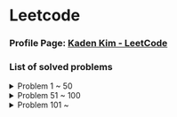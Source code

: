 # Leetcode

### Profile Page: [Kaden Kim - LeetCode](https://leetcode.com/kaden-kykim/)
### List of solved problems

<details><summary>Problem 1 ~ 50</summary>

1. Problem 1: [Two Sum](https://leetcode.com/problems/two-sum/), [Solution](Leetcode/TwoSum_1.java)
   * Runtime, Memory Usage: 1 ms(99.93%), 39.7 MB(44.72%)
2. Problem 2: [Add Two Numbers](https://leetcode.com/problems/add-two-numbers/), [Solution](Leetcode/AddTwoNumbers_2.java)
   * Runtime, Memory Usage: 1 ms(100.00%), 39.9 MB(26.51%)
3. Problem 3: [Longest Substring Without Repeating Characters](https://leetcode.com/problems/longest-substring-without-repeating-characters/), [Solution](Leetcode/LongestSubstringWithoutRepeatingCharacters_3.java)
   * Runtime, Memory Usage: 5 ms(86.75%), 39.9 MB(72.35%)
4. Problem 5: [Longest Palindromic Substring](https://leetcode.com/problems/longest-palindromic-substring/), [Solution](Leetcode/LongestPalindromicSubstring_5.java)
   * Runtime, Memory Usage: 74 ms(37.81%), 39.6 MB(50.44%)
5. Problem 7: [Reverse Integer](https://leetcode.com/problems/reverse-integer/), [Solution](Leetcode/ReverseInteger_7.java)
   * Runtime, Memory Usage: 1 ms(100.00%), 36.9 MB(44.15%)
6. Problem 8: [String to Integer (atoi)](https://leetcode.com/problems/string-to-integer-atoi/), [Solution](Leetcode/StringToInteger_atoi_8.java)
   * Runtime, Memory Usage: 2 ms(81.19%), 36.5 MB(78.90%)
7. Problem 10: [Regular Expression Matching](https://leetcode.com/problems/regular-expression-matching/), [Solution](Leetcode/RegularExpressionMatching_10.java)
   * Runtime, Memory Usage: 2 ms(92.99%), 37.7 MB(98.04%)
8. Problem 11: [Container With Most Water](https://leetcode.com/problems/container-with-most-water/), [Solution](Leetcode/ContainerWithMostWater_11.java)
   * Runtime, Memory Usage: 454 ms(9.32%), 40 MB(31.76%) / (Opt) 2 ms(95.64%), 39.9 MB(40.08%)
9. Problem 13: [Roman to Integer](https://leetcode.com/problems/roman-to-integer/), [Solution](Leetcode/RomanToInteger_13.java)
   * Runtime, Memory Usage: 3 ms(100.00%), 39.2 MB(97.00%)
10. Problem 14: [Longest Common Prefix](https://leetcode.com/problems/longest-common-prefix/), [Solution](Leetcode/LongestCommonPrefix_14.java)
    * Runtime, Memory Usage: 1 ms(61.87%), 37.5 MB(68.81%)
11. Problem 15: [3Sum](https://leetcode.com/problems/3sum/), [Solution](Leetcode/ThreeSum_15.java)
    * Runtime, Memory Usage: 531 ms(11.31%), 44.5 MB(29.28%)
12. Problem 17: [Letter Combinations of a Phone Number](https://leetcode.com/problems/letter-combinations-of-a-phone-number/), [Solution](Leetcode/LetterCombinationsOfAPhoneNumber_17.java)
    * Runtime, Memory Usage: 0 ms(100.00%), 38 MB(90.91%)
13. Problem 19: [Remove Nth Node From End of List](https://leetcode.com/problems/remove-nth-node-from-end-of-list/), [Solution](Leetcode/RemoveNthNodeFromEndOfList_19.java)
    * Runtime, Memory Usage: 0 ms(100.00%), 37.2 MB(96.67%)
14. Problem 20: [Valid Parentheses](https://leetcode.com/problems/valid-parentheses/), [Solution](Leetcode/ValidParentheses_20.java)
    * Runtime, Memory Usage: 1 ms(98.77%), 37.4 MB(62.38%)
15. Problem 21: [Merge Two Sorted Lists](https://leetcode.com/problems/merge-two-sorted-lists/), [Solution](Leetcode/MergeTwoSortedLists_21.java)
    * Runtime, Memory Usage: 0 ms(100.00%), 38.9 MB(79.99%)
16. Problem 22: [Generate Parentheses](https://leetcode.com/problems/generate-parentheses/), [Solution](Leetcode/GenerateParentheses_22.java)
    * Runtime, Memory Usage: 0 ms(100.00%), 39.5 MB(68.29%)
17. Problem 23: [Merge k Sorted Lists](https://leetcode.com/problems/merge-k-sorted-lists/), [Solution](Leetcode/MergeKSortedLists_23.java)
    * Runtime, Memory Usage: 4 ms(81.55%), 41 MB(77.15%) / (Opt) 2 ms(91.66%), 41.1 MB(69.09%)
18. Problem 26: [Remove Duplicates from Sorted Array](https://leetcode.com/problems/remove-duplicates-from-sorted-array/), [Solution](Leetcode/RemoveDuplicatesFromSortedArray_26.java)
    * Runtime, Memory Usage: 0 ms(100.00%), 41.3 MB(60.33%)
19. Problem 28: [Implement strStr()](https://leetcode.com/problems/implement-strstr/), [Solution(KMP)](Leetcode/Implement_strStr_28.java)
    * Runtime, Memory Usage: 3 ms(34.16%), 39.5 MB(22.21%)
20. Problem 29: [Divide Two Integers](https://leetcode.com/problems/divide-two-integers/), [Solution](Leetcode/DivideTwoIntegers_29.java)
    * Runtime, Memory Usage: 1 ms(100.00%), 36.9 MB(42.13%)
21. Problem 33: [Search in Rotated Sorted Array](https://leetcode.com/problems/search-in-rotated-sorted-array/), [Solution](Leetcode/SearchInRotatedSortedArray_33.java)
    * Runtime, Memory Usage: 0 ms(100.00%), 39.1 MB(54.98%)
22. Problem 34: [Find First and Last Position of Element in Sorted Array](https://leetcode.com/problems/find-first-and-last-position-of-element-in-sorted-array/), [Solution](Leetcode/FindFirstAndLastPositionOfElementInSortedArray_34.java)
    * Runtime, Memory Usage: 0 ms(100.00%), 42.5 MB(76.67%)
23. Problem 36: [Valid Sudoku](https://leetcode.com/problems/valid-sudoku/), [Solution](Leetcode/ValidSudoku_36.java)
    * Runtime, Memory Usage: 2 ms(83.97%), 39.6 MB(63.64%)
24. Problem 38: [Count and Say](https://leetcode.com/problems/count-and-say/), [Solution](Leetcode/CountAndSay_38.java)
    * Runtime, Memory Usage: 1 ms(91.70%), 36.7 MB(80.55%)
25. Problem 41: [First Missing Positive](https://leetcode.com/problems/first-missing-positive/), [Solution](Leetcode/FirstMissingPositive_41.java)
    * Runtime, Memory Usage: 0 ms(100.00%), 37.4 MB(58.43%)
26. Problem 42: [Trapping Rain Water](https://leetcode.com/problems/trapping-rain-water/), [Solution](Leetcode/TrappingRainWater_42.java)
    * Runtime, Memory Usage: 1 ms(92.98%), 39.3 MB(42.08%)
27. Problem 44: [Wildcard Matching](https://leetcode.com/problems/wildcard-matching/), [Solution(DP)](Leetcode/WildcardMatching_44.java)
    * Runtime, Memory Usage: 17 ms(72.61%), 40.0 MB(50.67%)
28. Problem 46: [Permutations](https://leetcode.com/problems/permutations/), [Solution](Leetcode/Permutations_46.java)
    * Runtime, Memory Usage: 1 ms(91.89%), 39.4 MB(91.26%)
29. Problem 48: [Rotate Image](https://leetcode.com/problems/rotate-image/), [Solution](Leetcode/RotateImage_48.java)
    * Runtime, Memory Usage: 0 ms(100.00%), 39.5 MB(56.12%)
30. Problem 49: [Group Anagrams](https://leetcode.com/problems/group-anagrams/), [Solution](Leetcode/GroupAnagrams_49.java)
    * Runtime, Memory Usage: 5 ms(99.39%), 42.3 MB(80.00%)
31. Problem 50: [Pow(x, n)](https://leetcode.com/problems/powx-n/), [Solution](Leetcode/Pow_x_n_50.java)
    * Runtime, Memory Usage: 0 ms(100.00%), 36.7 MB(56.61%)
32. Problem 53: [Maximum Subarray](https://leetcode.com/problems/maximum-subarray/), [Solution](Leetcode/MaximumSubarray_53.java)
    * Runtime, Memory Usage: 1 ms(69.36%), 39.2 MB(87.22%)
33. Problem 54: [Spiral Matrix](https://leetcode.com/problems/spiral-matrix/), [Solution](Leetcode/SpiralMatrix_54.java)
    * Runtime, Memory Usage: 0 ms(100.00%), 38.9 MB(10.37%)
34. Problem 55: [Jump Game](https://leetcode.com/problems/jump-game/), [Solution](Leetcode/JumpGame_55.java)
    * Runtime, Memory Usage: 1 ms(99.06%), 43.8 MB(15.77%)
35. Problem 56: [Merge Intervals](https://leetcode.com/problems/merge-intervals/), [Solution](Leetcode/MergeIntervals_56.java)
    * Runtime, Memory Usage: 6 ms(61.18%), 41.8 MB(82.94%)
36. Problem 62: [Unique Paths](https://leetcode.com/problems/unique-paths/), [Solution](Leetcode/UniquePaths_62.java)
    * Runtime, Memory Usage: 0 ms(100.00%), 36.0 MB(83.34%)
37. Problem 66: [Plus One](https://leetcode.com/problems/plus-one/), [Solution](Leetcode/PlusOne_66.java)
    * Runtime, Memory Usage: 0 ms(100.00%), 38.4 MB(17.53%)
38. Problem 69: [Sqrt(x)](https://leetcode.com/problems/sqrtx/), [Solution](Leetcode/Sqrt_x_69.java)
    * Runtime, Memory Usage: 1 ms(100.00%), 37.0 MB(32.59%)
39. Problem 70: [Climbing Stairs](https://leetcode.com/problems/climbing-stairs/), [Solution](Leetcode/ClimbingStairs_70.java)
    * Runtime, Memory Usage: 0 ms(100.00%), 35.9 MB(92.24%)
40. Problem 73: [Set Matrix Zeroes](https://leetcode.com/problems/set-matrix-zeroes/), [Solution](Leetcode/SetMatrixZeroes_73.java)
    * Runtime, Memory Usage: 1 ms(96.36%), 40.6 MB(93.14%)
41. Problem 75: [Sort Colors](https://leetcode.com/problems/sort-colors/), [Solution](Leetcode/SortColors_75.java)
    * Runtime, Memory Usage: 0 ms(100.00%), 37.8 MB(78.33%)
42. Problem 76: [Minimum Window Substring](https://leetcode.com/problems/minimum-window-substring/), [Solution](Leetcode/MinimumWindowSubstring_76.java)
    * Runtime, Memory Usage: 2 ms(99.98%), 39.1 MB(99.13%)
43. Problem 78: [Subsets](https://leetcode.com/problems/subsets/), [Solution](Leetcode/Subsets_78.java)
    * Runtime, Memory Usage: 1 ms(64.62%), 39.3 MB(97.36%)
44. Problem 79: [Word Search](https://leetcode.com/problems/word-search/), [Solution](Leetcode/WordSearch_79.java)
    * Runtime, Memory Usage: 6 ms(60.87%), 40.9 MB(82.25%)
45. Problem 88: [Merge Sorted Array](https://leetcode.com/problems/merge-sorted-array/), [Solution](Leetcode/MergeSortedArray_88.java)
    * Runtime, Memory Usage: 0 ms(100.00%), 39.3 MB(85.54%)
46. Problem 91: [Decode Ways](https://leetcode.com/problems/decode-ways/), [Solution](Leetcode/DecodeWays_91.java)
    * Runtime, Memory Usage: 1 ms(98.27%), 37.5 MB(93.89%)
47. Problem 94: [Binary Tree Inorder Traversal](https://leetcode.com/problems/binary-tree-inorder-traversal/), [Solution](Leetcode/BinaryTreeInorderTraversal_94.java)
    * Runtime, Memory Usage: 0 ms(100.00%), 37.8 MB(53.85%)
48. Problem 98: [Validate Binary Search Tree](https://leetcode.com/problems/validate-binary-search-tree/), [Solution](Leetcode/ValidateBinarySearchTree_98.java)
    * Runtime, Memory Usage: 0 ms(100.00%), 39.3 MB(55.08%)
49. Problem 101: [Symmetric Tree](https://leetcode.com/problems/symmetric-tree/), [Solution](Leetcode/SymmetricTree_101.java)
    * Runtime, Memory Usage: 0 ms(100.00%), 39.5 MB(11.95%)
50. Problem 102: [Binary Tree Level Order Traversal](https://leetcode.com/problems/binary-tree-level-order-traversal/), [Solution](Leetcode/BinaryTreeLevelOrderTraversal_102.java)
    * Runtime, Memory Usage: 0 ms(100.00%), 39.7 MB(57.27%)
</details>

<details><summary>Problem 51 ~ 100</summary>

51. Problem 103: [Binary Tree Zigzag Level Order Traversal](https://leetcode.com/problems/binary-tree-zigzag-level-order-traversal/), [Solution](Leetcode/BinaryTreeZigzagLevelOrderTraversal_103.java)
    * Runtime, Memory Usage: 0 ms(100.00%), 38.3 MB(84.03%)
52. Problem 104: [Maximum Depth of Binary Tree](https://leetcode.com/problems/maximum-depth-of-binary-tree/), [Solution](Leetcode/MaximumDepthOfBinaryTree_104.java)
    * Runtime, Memory Usage: 0 ms(100.00%), 39.6 MB(41.38%)
53. Problem 105: [Construct Binary Tree from Preorder and Inorder Traversal](https://leetcode.com/problems/construct-binary-tree-from-preorder-and-inorder-traversal/), [Solution](Leetcode/ConstructBinaryTreeFromPreorderAndInorderTraversal_105.java)
    * Runtime, Memory Usage: 7 ms(16.44%), 39.9 MB(40.20%) / (Opt) 0 ms(100.00%), 39.5 MB(80.65%)
54. Problem 108: [Convert Sorted Array to Binary Search Tree](https://leetcode.com/problems/convert-sorted-array-to-binary-search-tree/), [Solution](Leetcode/ConvertSortedArrayToBinarySearchTree_108.java)
    * Runtime, Memory Usage: 0 ms(100.00%), 39.6 MB(37.43%)
55. Problem 116: [Populating Next Right Pointers in Each Node](https://leetcode.com/problems/populating-next-right-pointers-in-each-node/), [Solution](Leetcode/PopulatingNextRightPointersInEachNode_116.java)
    * Runtime, Memory Usage: 2 ms(42.70%), 39.7 MB(57.04%) / (Recursive) 0 ms(100.00%), 40.2 MB(22.47%)
56. Problem 118: [Pascal's Triangle](https://leetcode.com/problems/pascals-triangle/), [Solution](Leetcode/PascalsTriangle_118.java)
    * Runtime, Memory Usage: 0 ms(100.00%), 36.9 MB(86.33%)
57. Problem 121: [Best Time to Buy and Sell Stock](https://leetcode.com/problems/best-time-to-buy-and-sell-stock/), [Solution](Leetcode/BestTimeToBuyAndSellStock_121.java)
    * Runtime, Memory Usage: 1 ms(99.29%), 39.9 MB(24.13%)
58. Problem 122: [Best Time to Buy and Sell Stock](https://leetcode.com/problems/best-time-to-buy-and-sell-stock-ii/), [Solution](Leetcode/BestTimeToBuyAndSellStockII_122.java)
    * Runtime, Memory Usage: 1 ms(93.48%), 39.7 MB(24.77%)
59. Problem 124: [Binary Tree Maximum Path Sum](https://leetcode.com/problems/binary-tree-maximum-path-sum/), [Solution](Leetcode/BinaryTreeMaximumPathSum_124.java)
    * Runtime, Memory Usage: 0 ms(100.00%), 41.2 MB(76.59%)
60. Problem 125: [Valid Palindrome](https://leetcode.com/problems/valid-palindrome/), [Solution](Leetcode/ValidPalindrome_125.java)
    * Runtime, Memory Usage: 2 ms(98.59%), 39.2 MB(87.45%)
61. Problem 127: [Word Ladder](https://leetcode.com/problems/word-ladder/), [Solution](Leetcode/WordLadder_127.java)
    * Runtime, Memory Usage: 32 ms(89.92%), 47.3 MB(25.12%)
62. Problem 128: [Longest Consecutive Sequence](https://leetcode.com/problems/longest-consecutive-sequence/), [Solution](Leetcode/LongestConsecutiveSequence_128.java)
    * Runtime, Memory Usage: 3 ms(93.80%), 39.7 MB(63.77%)
63. Problem 130: [Surrounded Regions](https://leetcode.com/problems/surrounded-regions/), [Solution](Leetcode/SurroundedRegions_130.java)
    * Runtime, Memory Usage: 1 ms(99.37%), 41.4 MB(77.28%)
64. Problem 131: [Palindrome Partitioning](https://leetcode.com/problems/palindrome-partitioning/), [Solution](Leetcode/PalindromePartitioning_131.java)
    * Runtime, Memory Usage: 3 ms(67.93%), 40.3 MB(53.07%) / (Opt) 1 ms(100.00%), 40.2 MB(64.77%)
65. Problem 134: [Gas Station](https://leetcode.com/problems/gas-station/), [Solution](Leetcode/GasStation_134.java)
    * Runtime, Memory Usage: 0 ms(100.00%), 39.8 MB(41.73%)
66. Problem 136: [Single Number](https://leetcode.com/problems/single-number/), [Solution](Leetcode/SingleNumber_136.java)
    * Runtime, Memory Usage: 4 ms(46.92%), 39.6 MB(94.79%) / (Opt) 0 ms(100.00%), 40.2 MB(69.80%)
67. Problem 138: [Copy List with Random Pointer](https://leetcode.com/problems/copy-list-with-random-pointer/), [Solution](Leetcode/CopyListWithRandomPointer_138.java)
    * Runtime, Memory Usage: 0 ms(100.00%), 39.3 MB(29.80%)
68. Problem 139: [Word Break](https://leetcode.com/problems/word-break/), [Solution](Leetcode/WordBreak_139.java)
    * Runtime, Memory Usage: 5 ms(83.60%), 39.9 MB(6.80%)
69. Problem 140: [Word Break II](https://leetcode.com/problems/word-break-ii/), [Solution](Leetcode/WordBreakII_140.java)
    * Runtime, Memory Usage: 4 ms(96.25%), 40.2 MB(14.76%)
70. Problem 141: [Linked List Cycle](https://leetcode.com/problems/linked-list-cycle/), [Solution](Leetcode/LinkedListCycle_141.java)
    * Runtime, Memory Usage: 0 ms(100.00%), 39.6 MB(37.73%)
71. Problem 146: [LRU Cache](https://leetcode.com/problems/lru-cache/), [Solution](Leetcode/LRUCache_146.java)
    * Runtime, Memory Usage: 12 ms(96.99%), 47.2 MB(89.69%)
72. Problem 148: [Sort List](https://leetcode.com/problems/sort-list/), [Solution](Leetcode/SortList_148.java)
    * Runtime, Memory Usage: 3 ms(98.17%), 42.4 MB(13.28%)
73. Problem 149: [Max Points on a Line](https://leetcode.com/problems/max-points-on-a-line/), [Solution](Leetcode/MaxPointsOnALine_149.java)
    * Runtime, Memory Usage: 15 ms(84.41%), 39.6 MB(16.42%)
74. Problem 150: [Evaluate Reverse Polish Notation](https://leetcode.com/problems/evaluate-reverse-polish-notation/), [Solution](Leetcode/EvaluateReversePolishNotation_150.java)
    * Runtime, Memory Usage: 4 ms(96.13%), 39.4 MB(26.47%)
75. Problem 152: [Maximum Product Subarray](https://leetcode.com/problems/maximum-product-subarray/), [Solution](Leetcode/MaximumProductSubarray_152.java)
    * Runtime, Memory Usage: 1 ms(95.88%), 39.8 MB(14.25%) / (Opt) 0 ms(100.00%), 39.6 MB(25.39%)
76. Problem 155: [Min Stack](https://leetcode.com/problems/min-stack/), [Solution](Leetcode/MinStack_155.java)
    * Runtime, Memory Usage: 4 ms(94.81%), 41.5 MB(12.52%)
77. Problem 160: [Intersection of Two Linked Lists](https://leetcode.com/problems/intersection-of-two-linked-lists/), [Solution](Leetcode/IntersectionOfTwoLinkedLists_160.java)
    * Runtime, Memory Usage: 1 ms(99.25%), 42.3 MB(51.15%)
78. Problem 162: [Find Peak Element](https://leetcode.com/problems/find-peak-element/), [Solution](Leetcode/FindPeakElement_162.java)
    * Runtime, Memory Usage: 0 ms(100.00%), 39.3 MB(56.52%)
79. Problem 166: [Fraction to Recurring Decimal](https://leetcode.com/problems/fraction-to-recurring-decimal/), [Solution](Leetcode/FractionToRecurringDecimal_166.java)
    * Runtime, Memory Usage: 1 ms(99.77%), 36.7 MB(86.93%)
80. Problem 169: [Majority Element](https://leetcode.com/problems/majority-element/), [Solution](Leetcode/MajorityElement_169.java)
    * Runtime, Memory Usage: 7 ms(49.64%), 44.3 MB(64.32%) / (Opt) 1 ms(99.92%), 42.8 MB(85.14%)
81. Problem 171: [Excel Sheet Column Number](https://leetcode.com/problems/excel-sheet-column-number/), [Solution](Leetcode/ExcelSheetColumnNumber_171.java)
    * Runtime, Memory Usage: 1 ms(100.00%), 38.4 MB(57.64%)
82. Problem 172: [Factorial Trailing Zeroes](https://leetcode.com/problems/factorial-trailing-zeroes/), [Solution](Leetcode/FactorialTrailingZeroes_172.java)
    * Runtime, Memory Usage: 0 ms(100.00%), 36.5 MB(58.57%)
83. Problem 179: [Largest Number](https://leetcode.com/problems/largest-number/), [Solution](Leetcode/LargestNumber_179.java)
    * Runtime, Memory Usage: 4 ms(98.74%), 38.9 MB(93.34%)
84. Problem 189: [Rotate Array](https://leetcode.com/problems/rotate-array/), [Solution](Leetcode/RotateArray_189.java)
    * Runtime, Memory Usage: 0 ms(100.00%), 39.9 MB(85.22%)
85. Problem 190: [Reverse Bits](https://leetcode.com/problems/reverse-bits/), [Solution](Leetcode/ReverseBits_190.java)
    * Runtime, Memory Usage: 1 ms(99.90%), 39.0 MB(89.18%)
86. Problem 191: [Number of 1 Bits](https://leetcode.com/problems/number-of-1-bits/), [Solution](Leetcode/NumberOf1Bits_191.java)
    * Runtime, Memory Usage: 0 ms(100.00%), 36.0 MB(98.05%)
87. Problem 198: [House Robber](https://leetcode.com/problems/house-robber/), [Solution](Leetcode/HouseRobber_198.java)
    * Runtime, Memory Usage: 0 ms(100.00%), 36.6 MB(89.72%)
88. Problem 200: [Number of Islands](https://leetcode.com/problems/number-of-islands/), [Solution](Leetcode/NumberOfIslands_200.java)
    * Runtime, Memory Usage: 1 ms(99.92%), 41.9 MB(82.34%)
89. Problem 202: [Happy Number](https://leetcode.com/problems/happy-number/), [Solution](Leetcode/HappyNumber_202.java)
    * Runtime, Memory Usage: 2 ms(44.96%), 36.4 MB(82.34%) / (Opt) 0 ms(100.00%), 36.0 MB(99.28%)
90. Problem 204: [Count Prime](https://leetcode.com/problems/count-primes/), [Solution](Leetcode/CountPrime_204.java)
    * Runtime, Memory Usage: 11 ms(96.05%), 37.7 MB(83.50%)
91. Problem 206: [Reverse Linked List](https://leetcode.com/problems/reverse-linked-list/), [Solution](Leetcode/ReverseLinkedList_206.java)
    * Runtime, Memory Usage: 11 ms(96.05%), 37.7 MB(83.50%)
92. Problem 207: [Course Schedule](https://leetcode.com/problems/course-schedule/), [Solution](Leetcode/CourseSchedule_207.java)
    * Runtime, Memory Usage: 4 ms(84.27%), 40.7 MB(49.72%) / (Opt) 2 ms(99.73%), 40.6 MB(51.91%)
93. Problem 208: [Implement Trie (Prefix Tree)](https://leetcode.com/problems/implement-trie-prefix-tree/), [Solution](Leetcode/ImplementTrie_PrefixTree_208.java)
    * Runtime, Memory Usage: 29 ms(99.10%), 50.2 MB(66.79%)
94. Problem 210: [Course Schedule II](https://leetcode.com/problems/course-schedule-ii/), [Solution](Leetcode/CourseScheduleII_210.java)
    * Runtime, Memory Usage: 4 ms(88.57%), 40.2 MB(94.88%)
95. Problem 212: [Word Search II](https://leetcode.com/problems/word-search-ii/), [Solution](Leetcode/WordSearchII_212.java)
    * Runtime, Memory Usage: 13 ms(79.52%), 47.9 MB(68.80%)
96. Problem 215: [Kth Largest Element in an Array](https://leetcode.com/problems/kth-largest-element-in-an-array/), [Solution](Leetcode/KthLargestElementInAnArray_215.java)
    * Runtime, Memory Usage: 4 ms(70.79%), 42.1 MB(26.31%)
97. Problem 217: [Contains Duplicate](https://leetcode.com/problems/contains-duplicate/), [Solution](Leetcode/ContainsDuplicate_217.java)
    * Runtime, Memory Usage: 3 ms(99.66%), 43.4 MB(92.01%)
98. Problem 218: [The Skyline Problem](https://leetcode.com/problems/the-skyline-problem/), [Solution](Leetcode/TheSkylineProblem_218.java)
    * Runtime, Memory Usage: 46 ms(46.69%), 42.7 MB(85.56%) / (Opt) 5 ms(99.41%), 42.6 MB(88.93%)
99. Problem 227: [Basic Calculator II](https://leetcode.com/problems/basic-calculator-ii/), [Solution](Leetcode/BasicCalculatorII_227.java)
    * Runtime, Memory Usage: 17 ms(43.90%), 39.3 MB(98.19%) / (Opt) 12 ms(59.89%), 47.2 MB(13.69%)
100. Problem 230: [Kth Smallest Element in a BST](https://leetcode.com/problems/kth-smallest-element-in-a-bst/), [Solution](Leetcode/KthSmallestElementInABST_230.java)
     * Runtime, Memory Usage: 0 ms(100.00%), 39.6 MB(66.33%)
</details>

<details><summary>Problem 101 ~</summary>

101. Problem 234: [Palindrome Linked List](https://leetcode.com/problems/palindrome-linked-list/), [Solution](Leetcode/PalindromeLinkedList_234.java)
     * Runtime, Memory Usage: 1 ms(97.44%), 46.0 MB(17.20%)
102. Problem 236: [Lowest Common Ancestor of a Binary Tree](https://leetcode.com/problems/lowest-common-ancestor-of-a-binary-tree/), [Solution](Leetcode/LowestCommonAncestorOfABinaryTree_236.java)
     * Runtime, Memory Usage: 6 ms(55.97%), 43.3 MB(38.40%) / (Opt) 4 ms(100.00%), 41.7 MB(70.88%)
103. Problem 237: [Delete Node in a Linked List](https://leetcode.com/problems/delete-node-in-a-linked-list/), [Solution](Leetcode/DeleteNodeInALinkedList_237.java)
     * Runtime, Memory Usage: 0 ms(100.00%), 41.4 MB(13.44%)
104. Problem 238: [Product of Array Except Self](https://leetcode.com/problems/product-of-array-except-self/), [Solution](Leetcode/ProductOfArrayExceptSelf_238.java)
     * Runtime, Memory Usage: 2 ms(46.95%), 52.4 MB(5.08%) / (Opt) 1 ms(100.00%), 47.7 MB(92.76%)
105. Problem 239: [Sliding Window Maximum](https://leetcode.com/problems/sliding-window-maximum/), [Solution](Leetcode/SlidingWindowMaximum_239.java)
     * Runtime, Memory Usage: 20 ms(37.57%), 52.4 MB(79.36%) / (Opt) 2 ms(99.37%), 50.5 MB(96.38%)
106. Problem 240: [Search a 2D Matrix II](https://leetcode.com/problems/search-a-2d-matrix-ii/), [Solution](Leetcode/SearchA2DMatrixII_240.java)
     * Runtime, Memory Usage: 5 ms(72.26%), 44.9 MB(77.21%) / (Opt) 4 ms(100.00%), 44.7 MB(94.55%)
107. Problem 242: [Valid Anagram](https://leetcode.com/problems/valid-anagram/), [Solution](Leetcode/ValidAnagram_242.java)
     * Runtime, Memory Usage: 1 ms(99.98%), 39.6 MB(76.39%)
108. Problem 268: [Missing Number](https://leetcode.com/problems/missing-number/), [Solution](Leetcode/MissingNumber_268.java)
     * Runtime, Memory Usage: 0 ms(100.00%), 40.0 MB(78.67%)
109. Problem 279: [Perfect Squares](https://leetcode.com/problems/perfect-squares/), [Solution](Leetcode/PerfectSquares_279.java)
     * Runtime, Memory Usage: 78 ms(33.33%), 39.0 MB(59.20%) / (Opt) 1 ms(99.94%), 36.5 MB(99.28%)
110. Problem 283: [Move Zeroes](https://leetcode.com/problems/move-zeroes/), [Solution](Leetcode/MoveZeroes_283.java)
     * Runtime, Memory Usage: 0 ms(100.00%), 39.9 MB(53.67%)
111. Problem 287: [Find the Duplicate Number](https://leetcode.com/problems/find-the-duplicate-number/), [Solution](Leetcode/FindTheDuplicateNumber_287.java)
     * Runtime, Memory Usage: 0 ms(100.00%), 39.6 MB(54.99%) / (Opt) 0 ms(100.00%), 39.1 MB(96.94%)
112. Problem 289: [Game of Life](https://leetcode.com/problems/game-of-life/), [Solution](Leetcode/GameOfLife_289.java)
     * Runtime, Memory Usage: 0 ms(100.00%), 37.7 MB(77.82%)
113. Problem 295: [Find Median from Data Stream](https://leetcode.com/problems/find-median-from-data-stream/), [Solution](Leetcode/FindMedianFromDataStream_295.java)
     * Runtime, Memory Usage: 76 ms(31.41%), 50.6 MB(87.72%) / (Opt) 43 ms(95.46%), 51.0 MB(45.70%)
114. Problem 297: [Serialize and Deserialize Binary Tree](https://leetcode.com/problems/serialize-and-deserialize-binary-tree/), [Solution](Leetcode/SerializeAndDeserializeBinaryTree_297.java)
     * Runtime, Memory Usage: 11 ms(73.41%), 40.8 MB(94.70%)     
115. Problem 300: [Longest Increasing Subsequence](https://leetcode.com/problems/longest-increasing-subsequence/), [Solution](Leetcode/LongestIncreasingSubsequence_300.java)
     * Runtime, Memory Usage: 0 ms(100.00%), 37.0 MB(99.13%)
116. Problem 315: [Count of Smaller Numbers After Self](https://leetcode.com/problems/count-of-smaller-numbers-after-self/), [Solution](Leetcode/CountOfSmallerNumbersAfterSelf_315.java)
     * Runtime, Memory Usage: 18 ms(34.26%), 40.6 MB(98.76%) / (Opt) 3 ms(99.72%), 41.4 MB(77.23%)
117. Problem 322: [Coin Change](https://leetcode.com/problems/coin-change/), [Solution](Leetcode/CoinChange_322.java)
     * Runtime, Memory Usage: 1 ms(100.00%), 36.2 MB(100.00%)
118. Problem 324: [Wiggle Sort II](https://leetcode.com/problems/wiggle-sort-ii/), [Solution](Leetcode/WiggleSortII_324.java)
     * Runtime, Memory Usage: 2 ms(100.00%), 41.8 MB(95.78%)
119. Problem 326: [Power of Three](https://leetcode.com/problems/power-of-three/), [Solution](Leetcode/PowerOfThree_326.java)
     * Runtime, Memory Usage: 10 ms(99.98%), 38.6 MB(99.70%)
120. Problem 328: [Odd Even Linked List](https://leetcode.com/problems/odd-even-linked-list/), [Solution](Leetcode/OddEvenLinkedList_328.java)
     * Runtime, Memory Usage: 0 ms(100.00%), 38.5 MB(99.79%)
121. Problem 329: [Longest Increasing Path in a Matrix](https://leetcode.com/problems/longest-increasing-path-in-a-matrix/), [Solution](Leetcode/LongestIncreasingPathInAMatrix_329.java)
     * Runtime, Memory Usage: 6 ms(98.64%), 39.1 MB(99.79%)
122. Problem 334: [Increasing Triplet Subsequence](https://leetcode.com/problems/increasing-triplet-subsequence/), [Solution](Leetcode/IncreasingTripletSubsequence_334.java)
     * Runtime, Memory Usage: 1 ms(43.18%), 38.5 MB(100.00%) / (Opt) 0 ms(100.00%), 38.7 MB(99.81%)
123. Problem 341: [Flatten Nested List Iterator](https://leetcode.com/problems/flatten-nested-list-iterator/), [Solution](Leetcode/FlattenNestedListIterator_341.java)
     * Runtime, Memory Usage: 2 ms(98.47%), 41.4 MB(94.50%)
124. Problem 344: [Reverse String](https://leetcode.com/problems/reverse-string/), [Solution](Leetcode/ReverseString_344.java)
     * Runtime, Memory Usage: 1 ms(68.03%), 45.5 MB(98.23%)
125. Problem 347: [Top K Frequent Elements](https://leetcode.com/problems/top-k-frequent-elements/), [Solution](Leetcode/TopKFrequentElements_347.java)
     * Runtime, Memory Usage: 12 ms(37.47%), 41.3 MB(99.45%) / (Opt) 10 ms(71.21%), 41.8 MB(87.20%) / (Opt2) 3 ms(99.96%), 41.8 MB(86.47%)
126. Problem 350: [Intersection of Two Arrays II](https://leetcode.com/problems/intersection-of-two-arrays-ii/), [Solution](Leetcode/IntersectionOfTwoArraysII_350.java)
     * Runtime, Memory Usage: 2 ms(97.28%), 38.9 MB(98.50%)
127. Problem 371: [Sum of Two Integers](https://leetcode.com/problems/sum-of-two-integers/), [Solution](Leetcode/SumOfTwoIntegers_371.java)
     * Runtime, Memory Usage: 0 ms(100.00%), 35.5 MB(98.51%)
128. Problem 378: [Kth Smallest Element in a Sorted Matrix](https://leetcode.com/problems/kth-smallest-element-in-a-sorted-matrix/), [Solution](Leetcode/KthSmallestElementInASortedMatrix_378.java)
     * Runtime, Memory Usage: 9 ms(66.27%), 44.4 MB(74.83%) / (Opt) 0 ms(100.00%), 44.4 MB(74.14%)
129. Problem 380: [Insert Delete GetRandom O(1)](https://leetcode.com/problems/insert-delete-getrandom-o1/), [Solution](Leetcode/InsertDeleteGetRandomO_1_380.java)
     * Runtime, Memory Usage: 7 ms(100.00%), 43.9 MB(89.60%)
130. Problem 384: [Shuffle an Array](https://leetcode.com/problems/shuffle-an-array/), [Solution](Leetcode/ShuffleAnArray_384.java)
     * Runtime, Memory Usage: 71 ms(98.41%), 47.5 MB(84.40%)
131. Problem 387: [First Unique Character in a String](https://leetcode.com/problems/first-unique-character-in-a-string/), [Solution](Leetcode/FirstUniqueCharacterInAString_387.java)
     * Runtime, Memory Usage: 15 ms(68.17%), 39.2 MB(99.06%) / (Opt) 3 ms(99.01%), 39.7 MB(85.92%)
132. Problem 395: [Longest Substring with At Least K Repeating Characters](https://leetcode.com/problems/longest-substring-with-at-least-k-repeating-characters/), [Solution](Leetcode/LongestSubstringWithAtLeastKRepeatingCharacters_395.java)
     * Runtime, Memory Usage: 24 ms(23.45%), 38.5 MB(48.31%) / (Opt) 0 ms(100.00%), 36.8 MB(97.72%)
133. Problem 412: [Fizz Buzz](https://leetcode.com/problems/fizz-buzz/), [Solution](Leetcode/FizzBuzz_412.java)
     * Runtime, Memory Usage: 1 ms(99.62%), 40.3 MB(89.27%)
134. Problem 226: [Invert Binary Tree](https://leetcode.com/problems/invert-binary-tree/), [Solution](Leetcode/InvertBinaryTree_226.java)
     * Runtime, Memory Usage: 0 ms(100.00%), 35.9 MB(15.80%)
135. Problem 114: [Flatten Binary Tree to Linked List](https://leetcode.com/problems/flatten-binary-tree-to-linked-list/), [Solution](Leetcode/FlattenBinaryTreeToLinkedList_114.java)
     * Runtime, Memory Usage: 1 ms(34.63%), 38.3 MB(23.06%) / (Opt) 0 ms(100.00%), 38.1 MB(23.06%)
136. Problem 72: [Edit Distance](https://leetcode.com/problems/edit-distance/), [Solution](Leetcode/EditDistance_72.java)
     * Runtime, Memory Usage: 4 ms(92.21%), 39.2 MB(18.99%)
137. Problem 448: [Find All Numbers Disappeared in an Array](https://leetcode.com/problems/find-all-numbers-disappeared-in-an-array/), [Solution](Leetcode/FindAllNumbersDisappearedInAnArray_448.java)
     * Runtime, Memory Usage: 3 ms(100.00%), 48.0 MB(8.51%)
138. Problem 32: [Longest Valid Parentheses](https://leetcode.com/problems/longest-valid-parentheses/), [Solution](Leetcode/LongestValidParentheses_32.java)
     * Runtime, Memory Usage: 1 ms(100.00%), 38.6 MB(10.29%)
139. Problem 617: [Merge Two Binary Trees](https://leetcode.com/problems/merge-two-binary-trees/), [Solution](Leetcode/MergeTwoBinaryTrees_617.java)
     * Runtime, Memory Usage: 0 ms(100.00%), 48.3 MB(13.10%)
140. Problem 39: [Combination Sum](https://leetcode.com/problems/combination-sum/), [Solution](Leetcode/CombinationSum_39.java)
     * Runtime, Memory Usage: 2 ms(99.13%), 39.4 MB(6.53%)
141. Problem 45: [Jump Game II](https://leetcode.com/problems/jump-game-ii/), [Solution](Leetcode/JumpGameII_45.java)
     * Runtime, Memory Usage: 1 ms(99.98%), 41.2 MB(11.21%)
</details>